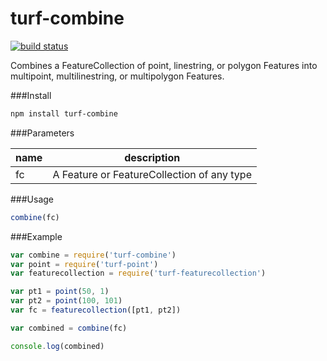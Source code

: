 turf-combine
============
[![build status](https://secure.travis-ci.org/Turfjs/turf-combine.png)](http://travis-ci.org/Turfjs/turf-combine)

Combines a FeatureCollection of point, linestring, or polygon Features into multipoint, multilinestring, or multipolygon Features.

###Install

```sh
npm install turf-combine
```

###Parameters

|name|description|
|---|---|
|fc|A Feature or FeatureCollection of any type|

###Usage

```js
combine(fc)
```

###Example

```js
var combine = require('turf-combine')
var point = require('turf-point')
var featurecollection = require('turf-featurecollection')

var pt1 = point(50, 1)
var pt2 = point(100, 101)
var fc = featurecollection([pt1, pt2])

var combined = combine(fc)

console.log(combined)
```
